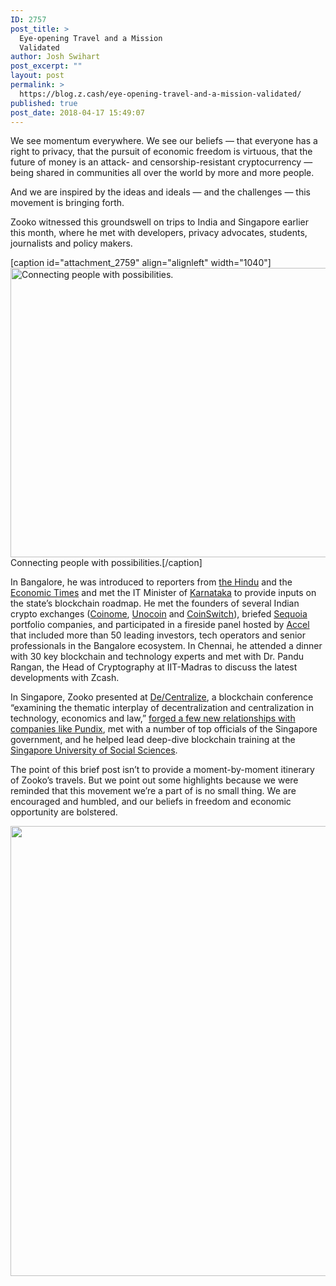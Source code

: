 ```yaml
---
ID: 2757
post_title: >
  Eye-opening Travel and a Mission
  Validated
author: Josh Swihart
post_excerpt: ""
layout: post
permalink: >
  https://blog.z.cash/eye-opening-travel-and-a-mission-validated/
published: true
post_date: 2018-04-17 15:49:07
---
```

We see momentum everywhere. We see our beliefs — that everyone has a right to privacy, that the pursuit of economic freedom is virtuous, that the future of money is an attack- and censorship-resistant cryptocurrency — being shared in communities all over the world by more and more people.

And we are inspired by the ideas and ideals — and the challenges — this movement is bringing forth.

Zooko witnessed this groundswell on trips to India and Singapore earlier this month, where he met with developers, privacy advocates, students, journalists and policy makers.

[caption id="attachment_2759" align="alignleft" width="1040"]<img class="wp-image-2759 size-full" src="https://blog.z.cash/wp-content/uploads/2018/04/India-and-Singapore.png" alt="Connecting people with possibilities." width="1040" height="463" /> Connecting people with possibilities.[/caption]

In Bangalore, he was introduced to reporters from <a href="http://www.thehindu.com/">the Hindu</a> and the <a href="https://economictimes.indiatimes.com/">Economic Times</a> and met the IT Minister of <a href="https://en.wikipedia.org/wiki/Government_of_Karnataka">Karnataka</a> to provide inputs on the state’s blockchain roadmap. He met the founders of several Indian crypto exchanges (<a href="https://www.coinome.com/">Coinome</a>, <a href="https://www.unocoin.com/">Unocoin</a> and <a href="https://coinswitch.co/">CoinSwitch</a>), briefed <a href="https://www.sequoiacap.com/india/">Sequoia</a> portfolio companies, and participated in a fireside panel hosted by <a href="https://www.accel.com/">Accel</a> that included more than 50 leading investors, tech operators and senior professionals in the Bangalore ecosystem. In Chennai, he attended a dinner with 30 key blockchain and technology experts and met with Dr. Pandu Rangan, the Head of Cryptography at IIT-Madras to discuss the latest developments with Zcash.

In Singapore, Zooko presented at <a href="https://www.decentralize.sg/">De/Centralize</a>, a blockchain conference “examining the thematic interplay of decentralization and centralization in technology, economics and law,” <a href="https://twitter.com/zibin/status/983272126667833344">forged a few new relationships with companies like Pundix</a>, met with a number of top officials of the Singapore government, and he helped lead deep-dive blockchain training at the <a href="http://www.suss.edu.sg/">Singapore University of Social Sciences</a>.

The point of this brief post isn’t to provide a moment-by-moment itinerary of Zooko’s travels. But we point out some highlights because we were reminded that this movement we’re a part of is no small thing. We are encouraged and humbled, and our beliefs in freedom and economic opportunity are bolstered.

<img class="aligncenter wp-image-2760 size-full" style="font-size: 1rem;" src="https://blog.z.cash/wp-content/uploads/2018/04/Image-uploaded-from-iOS-8.jpg" alt="" width="1280" height="720" />